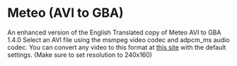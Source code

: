 # Meteo (AVI to GBA)
An enhanced version of the English Translated copy of Meteo AVI to GBA 1.4.0
Select an AVI file using the msmpeg video codec and adpcm_ms audio codec.
You can convert any video to this format at [this site](https://video.online-convert.com/convert-to-avi) with the default settings. (Make sure to set resolution to 240x160)

